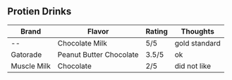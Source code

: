 
## Protien Drinks

| Brand | Flavor | Rating | Thoughts |
|-------|--------|--------|----------|
| -- | Chocolate Milk | 5/5 | gold standard |
| Gatorade | Peanut Butter Chocolate | 3.5/5 | ok |
| Muscle Milk | Chocolate | 2/5 | did not like |

